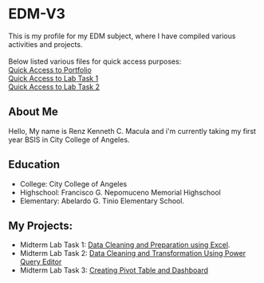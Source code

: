 # EDM-V3
This is my profile for my EDM subject, where I have compiled various activities and projects. <br>
<br> Below listed various files for quick access purposes:
<br>
[Quick Access to Portfolio](https://referenz18.github.io/EDM-V3/) <br>
[Quick Access to Lab Task 1](https://github.com/ReferenZ18/Midterm-Lab-Task-1-Data-Cleaning-and-Preparation-using-Excel) <br>
[Quick Access to Lab Task 2](https://github.com/ReferenZ18/Midterm-Lab-Task-2-Data-Cleaning-and-Transformation-Using-Power-Query-Editor)
## About Me
Hello, My name is Renz Kenneth C. Macula and i'm currently taking my first year BSIS in City College of Angeles.
## Education
- College: City College of Angeles
- Highschool: Francisco G. Nepomuceno Memorial Highschool
- Elementary: Abelardo G. Tinio Elementary School.
## My Projects:
- Midterm Lab Task 1: [Data Cleaning and Preparation using Excel](https://referenz18.github.io/Midterm-Lab-Task-1-Data-Cleaning-and-Preparation-using-Excel/).
- Midterm Lab Task 2: [Data Cleaning and Transformation Using Power Query Editor](https://referenz18.github.io/Midterm-Lab-Task-2-Data-Cleaning-and-Transformation-Using-Power-Query-Editor/)
- Midterm Lab Task 3: [Creating Pivot Table and Dashboard](https://referenz18.github.io/Midterm-Lab-Task-3-Creating-Pivot-Table-and-Dashboard/)
